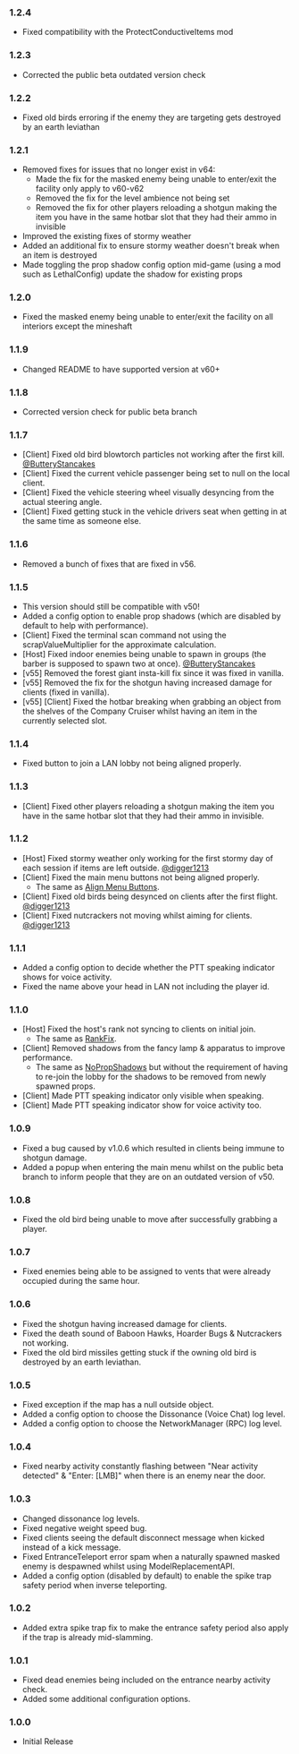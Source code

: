 ### 1.2.4

- Fixed compatibility with the ProtectConductiveItems mod

### 1.2.3

- Corrected the public beta outdated version check

### 1.2.2

- Fixed old birds erroring if the enemy they are targeting gets destroyed by an earth leviathan

### 1.2.1

- Removed fixes for issues that no longer exist in v64:
  - Made the fix for the masked enemy being unable to enter/exit the facility only apply to v60-v62
  - Removed the fix for the level ambience not being set
  - Removed the fix for other players reloading a shotgun making the item you have in the same hotbar slot that they had their ammo in invisible
- Improved the existing fixes of stormy weather
- Added an additional fix to ensure stormy weather doesn't break when an item is destroyed
- Made toggling the prop shadow config option mid-game (using a mod such as LethalConfig) update the shadow for existing props

### 1.2.0

- Fixed the masked enemy being unable to enter/exit the facility on all interiors except the mineshaft

### 1.1.9

- Changed README to have supported version at v60+

### 1.1.8

- Corrected version check for public beta branch

### 1.1.7

- [Client] Fixed old bird blowtorch particles not working after the first kill. [@ButteryStancakes](https://github.com/ButteryStancakes)
- [Client] Fixed the current vehicle passenger being set to null on the local client.
- [Client] Fixed the vehicle steering wheel visually desyncing from the actual steering angle.
- [Client] Fixed getting stuck in the vehicle drivers seat when getting in at the same time as someone else.

### 1.1.6

- Removed a bunch of fixes that are fixed in v56.

### 1.1.5

- This version should still be compatible with v50!
- Added a config option to enable prop shadows (which are disabled by default to help with performance).
- [Client] Fixed the terminal scan command not using the scrapValueMultiplier for the approximate calculation.
- [Host] Fixed indoor enemies being unable to spawn in groups (the barber is supposed to spawn two at once). [@ButteryStancakes](https://github.com/ButteryStancakes)
- [v55] Removed the forest giant insta-kill fix since it was fixed in vanilla.
- [v55] Removed the fix for the shotgun having increased damage for clients (fixed in vanilla).
- [v55] [Client] Fixed the hotbar breaking when grabbing an object from the shelves of the Company Cruiser whilst having an item in the currently selected slot.

### 1.1.4

- Fixed button to join a LAN lobby not being aligned properly.

### 1.1.3

- [Client] Fixed other players reloading a shotgun making the item you have in the same hotbar slot that they had their ammo in invisible.

### 1.1.2

- [Host] Fixed stormy weather only working for the first stormy day of each session if items are left outside. [@digger1213](https://github.com/digger1213)
- [Client] Fixed the main menu buttons not being aligned properly.
  - The same as [Align Menu Buttons](https://thunderstore.io/c/lethal-company/p/GoldenGuy1000/Align_Menu_Buttons/).
- [Client] Fixed old birds being desynced on clients after the first flight. [@digger1213](https://github.com/digger1213)
- [Client] Fixed nutcrackers not moving whilst aiming for clients. [@digger1213](https://github.com/digger1213)

### 1.1.1

- Added a config option to decide whether the PTT speaking indicator shows for voice activity.
- Fixed the name above your head in LAN not including the player id.

### 1.1.0

- [Host] Fixed the host's rank not syncing to clients on initial join.
  - The same as [RankFix](https://thunderstore.io/c/lethal-company/p/Glitch/RankFix/).
- [Client] Removed shadows from the fancy lamp & apparatus to improve performance.
  - The same as [NoPropShadows](https://thunderstore.io/c/lethal-company/p/Glitch/NoPropShadows/) but without the requirement of having to re-join the lobby for the shadows to be removed from newly spawned props.
- [Client] Made PTT speaking indicator only visible when speaking.
- [Client] Made PTT speaking indicator show for voice activity too.

### 1.0.9

- Fixed a bug caused by v1.0.6 which resulted in clients being immune to shotgun damage.
- Added a popup when entering the main menu whilst on the public beta branch to inform people that they are on an outdated version of v50.

### 1.0.8

- Fixed the old bird being unable to move after successfully grabbing a player.

### 1.0.7

- Fixed enemies being able to be assigned to vents that were already occupied during the same hour.

### 1.0.6

- Fixed the shotgun having increased damage for clients.
- Fixed the death sound of Baboon Hawks, Hoarder Bugs & Nutcrackers not working.
- Fixed the old bird missiles getting stuck if the owning old bird is destroyed by an earth leviathan.

### 1.0.5

- Fixed exception if the map has a null outside object.
- Added a config option to choose the Dissonance (Voice Chat) log level.
- Added a config option to choose the NetworkManager (RPC) log level.

### 1.0.4

- Fixed nearby activity constantly flashing between "Near activity detected" & "Enter: [LMB]" when there is an enemy near the door.

### 1.0.3

- Changed dissonance log levels.
- Fixed negative weight speed bug.
- Fixed clients seeing the default disconnect message when kicked instead of a kick message.
- Fixed EntranceTeleport error spam when a naturally spawned masked enemy is despawned whilst using ModelReplacementAPI.
- Added a config option (disabled by default) to enable the spike trap safety period when inverse teleporting.

### 1.0.2

- Added extra spike trap fix to make the entrance safety period also apply if the trap is already mid-slamming.

### 1.0.1

- Fixed dead enemies being included on the entrance nearby activity check.
- Added some additional configuration options.

### 1.0.0

- Initial Release
